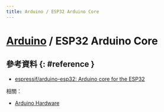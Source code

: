 ```yaml
---
title: Arduino / ESP32 Arduino Core
---
```

# [Arduino](ardunio.md) / ESP32 Arduino Core

## 參考資料 {: #reference }

  - [espressif/arduino\-esp32: Arduino core for the ESP32](https://github.com/espressif/arduino-esp32)

相關：

  - [Arduino Hardware](arduino-hardware.md)
